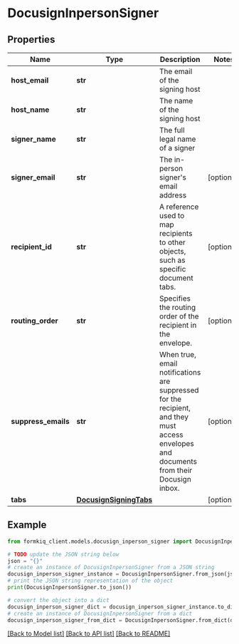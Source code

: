 # DocusignInpersonSigner


## Properties

Name | Type | Description | Notes
------------ | ------------- | ------------- | -------------
**host_email** | **str** | The email of the signing host | 
**host_name** | **str** | The name of the signing host | 
**signer_name** | **str** | The full legal name of a signer | 
**signer_email** | **str** | The in-person signer&#39;s email address | [optional] 
**recipient_id** | **str** | A reference used to map recipients to other objects, such as specific document tabs. | [optional] 
**routing_order** | **str** | Specifies the routing order of the recipient in the envelope. | [optional] 
**suppress_emails** | **str** | When true, email notifications are suppressed for the recipient, and they must access envelopes and documents from their Docusign inbox. | [optional] 
**tabs** | [**DocusignSigningTabs**](DocusignSigningTabs.md) |  | [optional] 

## Example

```python
from formkiq_client.models.docusign_inperson_signer import DocusignInpersonSigner

# TODO update the JSON string below
json = "{}"
# create an instance of DocusignInpersonSigner from a JSON string
docusign_inperson_signer_instance = DocusignInpersonSigner.from_json(json)
# print the JSON string representation of the object
print(DocusignInpersonSigner.to_json())

# convert the object into a dict
docusign_inperson_signer_dict = docusign_inperson_signer_instance.to_dict()
# create an instance of DocusignInpersonSigner from a dict
docusign_inperson_signer_from_dict = DocusignInpersonSigner.from_dict(docusign_inperson_signer_dict)
```
[[Back to Model list]](../README.md#documentation-for-models) [[Back to API list]](../README.md#documentation-for-api-endpoints) [[Back to README]](../README.md)


